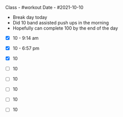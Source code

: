 Class - #workout
Date - #2021-10-10

- Break day today
- Did 10 band assisted push ups in the morning
- Hopefully can complete 100 by the end of the day 
- [x] 10 - 9:14 am 
- [x] 10 - 6:57 pm
- [x] 10 
- [ ] 10 
- [ ] 10 
- [ ] 10 
- [ ] 10 
- [ ] 10 

